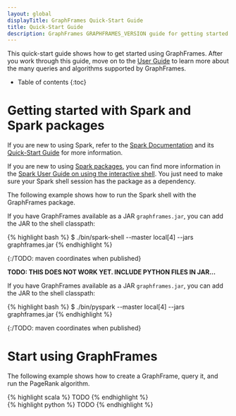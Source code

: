 ```yaml
---
layout: global
displayTitle: GraphFrames Quick-Start Guide
title: Quick-Start Guide
description: GraphFrames GRAPHFRAMES_VERSION guide for getting started quickly
---
```


This quick-start guide shows how to get started using GraphFrames.
After you work through this guide, move on to the [User Guide](user-guide.html)
to learn more about the many queries and algorithms supported by GraphFrames.

* Table of contents
{:toc}

# Getting started with Spark and Spark packages

If you are new to using Spark, refer to the
[Spark Documentation](http://spark.apache.org/docs/latest/index.html) and its
[Quick-Start Guide](http://spark.apache.org/docs/latest/quick-start.html) for more information.

If you are new to using [Spark packages](http://spark-packages.org/), you can find more information
in the [Spark User Guide on using the interactive shell](http://spark.apache.org/docs/latest/programming-guide.html#using-the-shell).
You just need to make sure your Spark shell session has the package as a dependency.

The following example shows how to run the Spark shell with the GraphFrames package.

<div class="codetabs">

<div data-lang="scala"  markdown="1">

If you have GraphFrames available as a JAR `graphframes.jar`, you can add the JAR to the shell
classpath:

{% highlight bash %}
$ ./bin/spark-shell --master local[4] --jars graphframes.jar
{% endhighlight %}

{:/TODO: maven coordinates when published}
</div>

<div data-lang="python"  markdown="1">

**TODO: THIS DOES NOT WORK YET.  INCLUDE PYTHON FILES IN JAR...**

If you have GraphFrames available as a JAR `graphframes.jar`, you can add the JAR to the shell
classpath:

{% highlight bash %}
$ ./bin/pyspark --master local[4] --jars graphframes.jar
{% endhighlight %}

{:/TODO: maven coordinates when published}
</div>

</div>

# Start using GraphFrames

The following example shows how to create a GraphFrame, query it, and run the PageRank algorithm.

<div class="codetabs">

<div data-lang="scala"  markdown="1">
{% highlight scala %}
TODO
{% endhighlight %}
</div>

<div data-lang="python"  markdown="1">
{% highlight python %}
TODO
{% endhighlight %}
</div>

</div>
